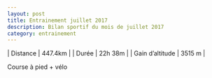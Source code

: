 ```yaml
---
layout: post
title: Entrainement juillet 2017
description: Bilan sportif du mois de juillet 2017
category: entrainement
---
```


| Distance         | 447.4km       |
| Durée            | 22h 38m       |
| Gain d’altitude  | 3515 m        |

Course à pied + vélo
